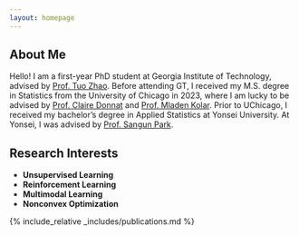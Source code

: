 ```yaml
---
layout: homepage
---
```


## About Me

Hello! I am a first-year PhD student at Georgia Institute of Technology, advised by [Prof. Tuo Zhao](https://www2.isye.gatech.edu/~tzhao80/). Before attending GT, I received my M.S. degree in Statistics from the University of Chicago in 2023, where I am lucky to be advised by [Prof. Claire Donnat](https://donnate.github.io/) and [Prof. Mladen Kolar](https://mkolar.coffeejunkies.org/). Prior to UChicago, I received my bachelor’s degree in Applied Statistics at Yonsei University. At Yonsei, I was advised by [Prof. Sangun Park](https://yonsei.pure.elsevier.com/en/persons/sangun-park).

## Research Interests

- **Unsupervised Learning**
- **Reinforcement Learning**
- **Multimodal Learning**
- **Nonconvex Optimization**

<!-- ## News -->

<!-- - **[Feb. 2020]** Our paper about incremental learning is accepted to CVPR 2020. -->

{% include_relative _includes/publications.md %}

<!-- {% include_relative _includes/services.md %} -->
